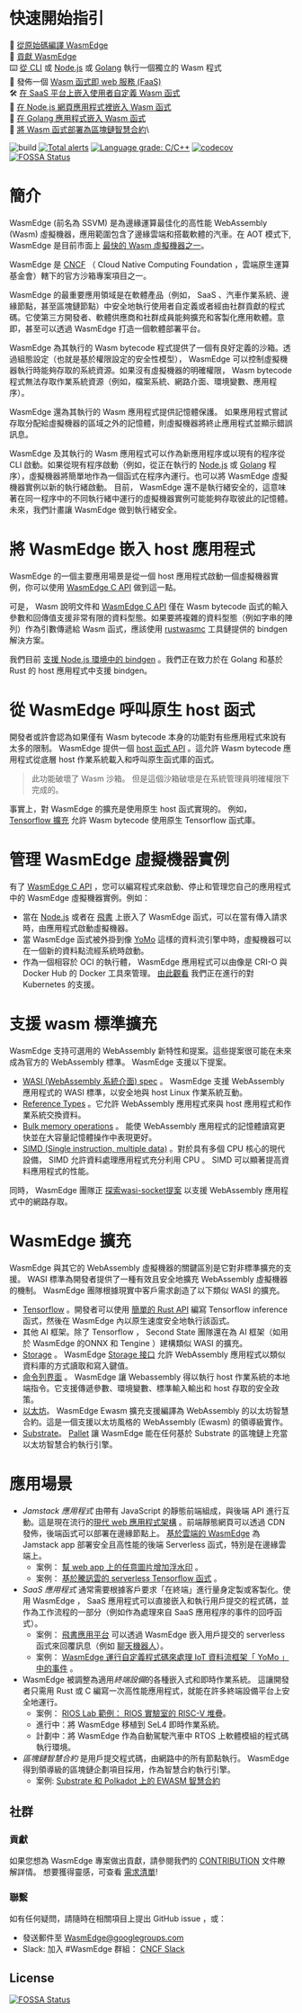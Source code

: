 
# 快速開始指引

🤖 [從原始碼編譯 WasmEdge](doc/build.md)\
🤖 [貢獻 WasmEdge](doc/contribution.md)\
⌨️ [從 CLI](doc/run.md)  或 [Node.js](https://github.com/second-state/wasm-learning/tree/master/ssvm/file-example) 或 [Golang](https://github.com/second-state/WasmEdge-go/tree/master/examples/go_mtcnn) 執行一個獨立的 Wasm 程式\
💭 發佈一個 [Wasm 函式即 web 服務 (FaaS)](https://www.secondstate.io/articles/getting-started-with-function-as-a-service-in-rust/)\
🛠 [在 SaaS 平台上嵌入使用者自定義 Wasm 函式](http://reactor.secondstate.info/docs/user-create-a-bot.html)\
🔩 [在 Node.js 網頁應用程式裡嵌入 Wasm 函式](https://www.secondstate.io/articles/getting-started-with-rust-function/)\
🔌 [在 Golang 應用程式嵌入 Wasm 函式](https://github.com/second-state/WasmEdge-go/tree/master/examples/go_PassBytes)\
🔗 [將 Wasm 函式部署為區塊鏈智慧合約](https://medium.com/ethereum-on-steroids/running-ethereum-smart-contracts-in-a-substrate-blockchain-56fbc27fc95a)\

![build](https://github.com/WasmEdge/WasmEdge/workflows/build/badge.svg)
[![Total alerts](https://img.shields.io/lgtm/alerts/g/WasmEdge/WasmEdge.svg?logo=lgtm&logoWidth=18)](https://lgtm.com/projects/g/WasmEdge/WasmEdge/alerts/)
[![Language grade: C/C++](https://img.shields.io/lgtm/grade/cpp/g/WasmEdge/WasmEdge.svg?logo=lgtm&logoWidth=18)](https://lgtm.com/projects/g/WasmEdge/WasmEdge/context:cpp)
[![codecov](https://codecov.io/gh/WasmEdge/WasmEdge/branch/master/graph/badge.svg)](https://codecov.io/gh/WasmEdge/WasmEdge)
[![FOSSA Status](https://app.fossa.com/api/projects/git%2Bgithub.com%2FWasmEdge%2FWasmEdge.svg?type=shield)](https://app.fossa.com/projects/git%2Bgithub.com%2FWasmEdge%2FWasmEdge?ref=badge_shield)

# 簡介

WasmEdge (前名為 SSVM) 是為邊緣運算最佳化的高性能 WebAssembly (Wasm) 虛擬機器，應用範圍包含了邊緣雲端和搭載軟體的汽車。在 AOT 模式下, WasmEdge 是目前市面上 [最快的 Wasm 虛擬機器之一](https://ieeexplore.ieee.org/document/9214403)。

WasmEdge 是 [CNCF](https://www.cncf.io/) （ Cloud Native Computing Foundation ，雲端原生運算基金會）轄下的官方沙箱專案項目之一。

WasmEdge 的最重要應用領域是在軟體產品（例如， SaaS 、汽車作業系統、邊緣節點，甚至區塊鏈節點）中安全地執行使用者自定義或者經由社群貢獻的程式碼。它使第三方開發者、軟體供應商和社群成員能夠擴充和客製化應用軟體。意即，甚至可以透過 WasmEdge 打造一個軟體部署平台。

WasmEdge 為其執行的 Wasm bytecode 程式提供了一個有良好定義的沙箱。透過組態設定（也就是基於權限設定的安全性模型）， WasmEdge 可以控制虛擬機器執行時能夠存取的系統資源。如果沒有虛擬機器的明確權限， Wasm bytecode 程式無法存取作業系統資源（例如，檔案系統、網路介面、環境變數、應用程序）。

WasmEdge 還為其執行的 Wasm 應用程式提供記憶體保護。 如果應用程式嘗試存取分配給虛擬機器的區域之外的記憶體，則虛擬機器將終止應用程式並顯示錯誤訊息。

WasmEdge 及其執行的 Wasm 應用程式可以作為新應用程序或以現有的程序從 CLI 啟動。如果從現有程序啟動（例如，從正在執行的 [Node.js](https://www.secondstate.io/articles/getting-started-with-rust-function/) 或 [Golang](https://github.com/second-state/wasmedge-go) 程序），虛擬機器將簡單地作為一個函式在程序內運行。也可以將 WasmEdge 虛擬機器實例以新的執行緒啟動。 目前， WasmEdge 還不是執行緒安全的，這意味著在同一程序中的不同執行緒中運行的虛擬機器實例可能能夠存取彼此的記憶體。 未來，我們計畫讓 WasmEdge 做到執行緒安全。


# 將 WasmEdge 嵌入 host 應用程式

WasmEdge 的一個主要應用場景是從一個 host 應用程式啟動一個虛擬機器實例，你可以使用 [WasmEdge C API](https://github.com/WasmEdge/WasmEdge/blob/master/include/api/wasmedge.h.in) 做到這一點。

可是， Wasm 說明文件和 [WasmEdge C API](https://github.com/WasmEdge/WasmEdge/blob/master/include/api/wasmedge.h.in) 僅在 Wasm bytecode 函式的輸入參數和回傳值支援非常有限的資料型態。如果要將複雜的資料型態（例如字串的陣列）作為引數傳遞給 Wasm 函式，應該使用 [rustwasmc](https://github.com/second-state/rustwasmc) 工具鏈提供的 bindgen 解決方案。

我們目前 [支援 Node.js 環境中的 bindgen](https://www.secondstate.io/articles/getting-started-with-rust-function/) 。我們正在致力於在 Golang 和基於 Rust 的 host 應用程式中支援 bindgen。

# 從 WasmEdge 呼叫原生 host 函式

開發者或許會認為如果僅有 Wasm bytecode 本身的功能對有些應用程式來說有太多的限制。 WasmEdge 提供一個 [host 函式 API](https://github.com/WasmEdge/WasmEdge/blob/master/doc/host_function.md) 。這允許 Wasm bytecode 應用程式從底層 host 作業系統載入和呼叫原生函式庫的函式。

>此功能破壞了 Wasm 沙箱。 但是這個沙箱破壞是在系統管理員明確權限下完成的。

事實上，對 WasmEdge 的擴充是使用原生 host 函式實現的。 例如， [Tensorflow 擴充](https://www.secondstate.io/articles/wasi-tensorflow/) 允許 Wasm bytecode 使用原生 Tensorflow 函式庫。

# 管理 WasmEdge 虛擬機器實例

有了 [WasmEdge C API](https://github.com/WasmEdge/WasmEdge/blob/master/include/api/wasmedge.h.in) ，您可以編寫程式來啟動、停止和管理您自己的應用程式中的 WasmEdge 虛擬機器實例。例如：

* 當在 [Node.js](https://www.secondstate.io/articles/getting-started-with-rust-function/) 或者在 [飛書](http://reactor.secondstate.info/docs/user-create-a-bot.html) 上嵌入了 WasmEdge 函式，可以在當有傳入請求時，由應用程式啟動虛擬機器。
* 當 WasmEdge 函式被外掛到像 [YoMo](https://github.com/yomorun/yomo-flow-ssvm-example) 這樣的資料流引擎中時，虛擬機器可以在一個新的資料點流經系統時啟動。
* 作為一個相容於 OCI 的執行體， WasmEdge 應用程式可以由像是 CRI-O 與 Docker Hub 的 Docker 工具來管理。 [由此觀看](https://github.com/second-state/runw) 我們正在進行的對 Kubernetes 的支援。

# 支援 wasm 標準擴充

WasmEdge 支持可選用的 WebAssembly 新特性和提案。這些提案很可能在未來成為官方的 WebAssembly 標準。 WasmEdge 支援以下提案。

* [WASI (WebAssembly 系統介面) spec](https://github.com/WebAssembly/WASI) 。 WasmEdge 支援 WebAssembly 應用程式的 WASI 標準，以安全地與 host Linux 作業系統互動。
* [Reference Types](https://webassembly.github.io/reference-types/core/) 。它允許 WebAssembly 應用程式來與 host 應用程式和作業系統交換資料。
* [Bulk memory operations](https://github.com/WebAssembly/bulk-memory-operations/blob/master/proposals/bulk-memory-operations/Overview.md) 。 能使 WebAssembly 應用程式的記憶體讀寫更快並在大容量記憶體操作中表現更好。
* [SIMD (Single instruction, multiple data)](https://github.com/second-state/SSVM/blob/master/doc/simd.md) 。對於具有多個 CPU 核心的現代設備， SIMD 允許資料處理應用程式充分利用 CPU 。 SIMD 可以顯著提高資料應用程式的性能。

同時， WasmEdge 團隊正 [探索wasi-socket提案](https://github.com/second-state/w13e_wasi_socket) 以支援 WebAssembly 應用程式中的網路存取。

# WasmEdge 擴充

WasmEdge 與其它的 WebAssembly 虛擬機器的關鍵區別是它對非標準擴充的支援。 WASI 標準為開發者提供了一種有效且安全地擴充 WebAssembly 虛擬機器的機制。 WasmEdge 團隊根據現實中客戶需求創造了以下類似 WASI 的擴充。

* [Tensorflow](https://github.com/second-state/wasmedge-tensorflow) 。開發者可以使用 [簡單的 Rust API](https://crates.io/crates/wasmedge_tensorflow_interface) 編寫 Tensorflow inference 函式，然後在 WasmEdge 內以原生速度安全地執行該函式。
* 其他 AI 框架。除了 Tensorflow ， Second State 團隊還在為 AI 框架（如用於 WasmEdge 的ONNX 和 Tengine ）建構類似 WASI 的擴充。
* [Storage](https://github.com/second-state/wasmedge-storage) 。 WasmEdge [Storage 接口](https://github.com/second-state/rust_native_storage_library) 允許 WebAssembly 應用程式以類似資料庫的方式讀取和寫入鍵值。
* [命令列界面](https://github.com/second-state/wasmedge_process_interface) 。 WasmEdge 讓 Webassembly 得以執行 host 作業系統的本地端指令。它支援傳遞參數、環境變數、標準輸入輸出和 host 存取的安全政策。
* [以太坊](https://github.com/second-state/wasmedge-evmc)。 WasmEdge Ewasm 擴充支援編譯為 WebAssembly 的以太坊智慧合約。這是一個支援以太坊風格的 WebAssembly (Ewasm) 的領導級實作。
* [Substrate](https://github.com/second-state/substrate-ssvm-node)。 [Pallet](https://github.com/second-state/pallet-ssvm) 讓 WasmEdge 能在任何基於 Substrate 的區塊鏈上充當以太坊智慧合約執行引擎。


# 應用場景

* *Jamstack 應用程式* 由帶有 JavaScript 的靜態前端組成，與後端 API 進行互動。這是現在流行的[現代 web 應用程式架構](https://jamstack.org/) 。前端靜態網頁可以透過 CDN 發佈，後端函式可以部署在邊緣節點上。 [基於雲端的 WasmEdge](https://www.secondstate.io/faas/) 為 Jamstack app 部署安全且高性能的後端 Serverless 函式，特別是在邊緣雲端上。
  * 案例： [幫 web app 上的任意圖片增加浮水印](https://second-state.github.io/wasm-learning/faas/watermark/html/index.html) 。
  * 案例： [基於騰訊雲的 serverless Tensorflow 函式](https://github.com/second-state/tencent-tensorflow-scf) 。
* *SaaS 應用程式* 通常需要根據客戶要求「在終端」進行量身定製或客製化。使用 WasmEdge ， SaaS 應用程式可以直接嵌入和執行用戶提交的程式碼，並作為工作流程的一部分（例如作為處理來自 SaaS 應用程序的事件的回呼函式）。
  * 案例： [飛書應用平台](http://reactor.secondstate.info/docs/user-create-a-bot.html) 可以透過 WasmEdge 嵌入用戶提交的 serverless 函式來回覆訊息（例如 [聊天機器人](https://app.feishu.cn/app/cli_a08fe99f8169900d)）。
  * 案例： [WasmEdge 運行自定義程式碼來處理 IoT 資料流框架「 YoMo 」中的事件](https://github.com/yomorun/yomo-flow-ssvm-example) 。
* WasmEdge 被調整為適用*終端設備*的各種嵌入式和即時作業系統。 這讓開發者只需用 Rust 或 C 編寫一次高性能應用程式，就能在許多終端設備平台上安全地運行。
  * 案例： [RIOS Lab 範例： RIOS 實驗室的 RISC-V 堆疊](https://rioslab.org/)。
  * 進行中：將 WasmEdge 移植到 SeL4 即時作業系統。
  * 計劃中：將 WasmEdge 作為自動駕駛汽車中 RTOS 上軟體模組的程式碼執行環境。
* *區塊鏈智慧合約* 是用戶提交程式碼，由網路中的所有節點執行。 WasmEdge 得到領導級的區塊鏈企劃項目採用，作為智慧合約執行引擎。
  * 案例: [Substrate 和 Polkadot 上的 EWASM 智慧合約](https://github.com/ParaState/substrate-ssvm-node)
  
  
## 社群

### 貢獻

如果您想為 WasmEdge 專案做出貢獻，請參閱我們的 [CONTRIBUTION](doc/contribution.md) 文件瞭解詳情。 想要獲得靈感，可查看 [需求清單](doc/wish_list.md)!

### 聯繫

如有任何疑問，請隨時在相關項目上提出 GitHub issue ，或：

* 發送郵件至 [WasmEdge@googlegroups.com](https://groups.google.com/g/wasmedge/)
* Slack: 加入 #WasmEdge 群組： [CNCF Slack](https://slack.cncf.io/)

## License
[![FOSSA Status](https://app.fossa.com/api/projects/git%2Bgithub.com%2FWasmEdge%2FWasmEdge.svg?type=large)](https://app.fossa.com/projects/git%2Bgithub.com%2FWasmEdge%2FWasmEdge?ref=badge_large)
